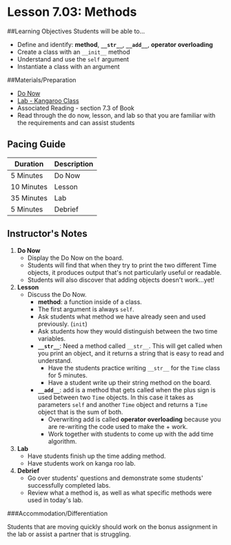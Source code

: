 # Lesson 7.03: Methods

##Learning Objectives
Students will be able to... 
* Define and identify: **method**, **`__str__`**, **`__add__`**, **operator overloading**
* Create a class with an `__init__` method
* Understand and use the `self` argument
* Instantiate a class with an argument

##Materials/Preparation
* [Do Now]
* [Lab - Kangaroo Class]
* Associated Reading - section 7.3 of Book
* Read through the do now, lesson, and lab so that you are familiar with the requirements and can assist students

## Pacing Guide
| **Duration**   | **Description** |
| ---------- | ----------- |
| 5 Minutes  | Do Now      |
| 10 Minutes | Lesson      |
| 35 Minutes | Lab         |
| 5 Minutes | Debrief  |

## Instructor's Notes

1. **Do Now**
    * Display the Do Now on the board.
    * Students will find that when they try to print the two different Time objects, it produces output that's not particularly useful or readable.
    * Students will also discover that adding objects doesn't work...yet!
2. **Lesson**
	* Discuss the Do Now.
		* **method**: a function inside of a class. 
		* The first argument is always `self`. 
		* Ask students what method we have already seen and used previously. (`init`)
		* Ask students how they would distinguish between the two time variables.
		* **`__str__`**: Need a method called `__str__`. This will get called when you print an object, and it returns a string that is easy to read and understand.
			* Have the students practice writing `__str__` for the `Time` class for 5 minutes.
			* Have a student write up their string method on the board. 
		* **`__add__`**: add is a method that gets called when the plus sign is used between two `Time` objects. In this case it takes as parameters `self` and another `Time` object and returns a `Time` object that is the sum of both.
			* Overwriting add is called **operator overloading** because you are re-writing the code used to make the + work.
			* Work together with students to come up with the add time algorithm.
3. **Lab**	
	* Have students finish up the time adding method.
	* Have students work on kanga roo lab.
4. **Debrief**
	* Go over students' questions and demonstrate some students' successfully completed labs. 
	* Review what a method is, as well as what specific methods were used in today's lab.

###Accommodation/Differentiation

Students that are moving quickly should work on the bonus assignment in the lab or assist a partner that is struggling. 

[Do Now]:do_now.md
[Lab - Kangaroo Class]:lab.md
